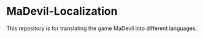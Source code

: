 # MaDevil-Localization

This repository is for translating the game MaDevil into different languages.
